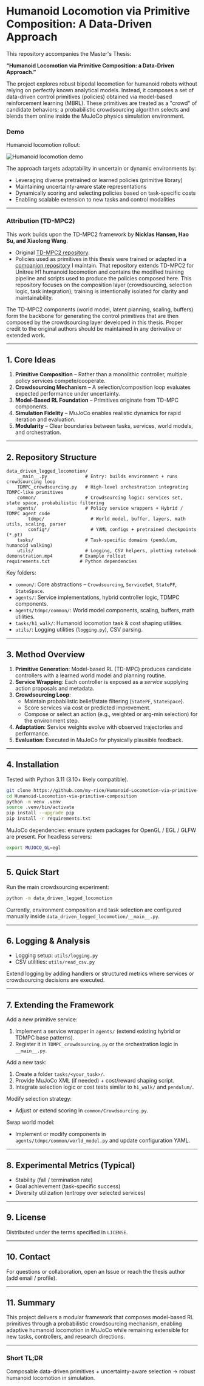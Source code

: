 # Humanoid Locomotion via Primitive Composition: A Data-Driven Approach

This repository accompanies the Master's Thesis:

**“Humanoid Locomotion via Primitive Composition: a Data-Driven Approach.”**

The project explores robust bipedal locomotion for humanoid robots without relying on perfectly known analytical models. Instead, it composes a set of data-driven control primitives (policies) obtained via model-based reinforcement learning (MBRL). These primitives are treated as a "crowd" of candidate behaviors; a probabilistic crowdsourcing algorithm selects and blends them online inside the MuJoCo physics simulation environment.

### Demo
Humanoid locomotion rollout:

![Humanoid locomotion demo](https://github.com/user-attachments/assets/254cd82b-05a9-4176-921f-144ad972edcf)

The approach targets adaptability in uncertain or dynamic environments by:
- Leveraging diverse pretrained or learned policies (primitive library)
- Maintaining uncertainty-aware state representations
- Dynamically scoring and selecting policies based on task-specific costs
- Enabling scalable extension to new tasks and control modalities

---
### Attribution (TD-MPC2)
This work builds upon the TD-MPC2 framework by **Nicklas Hansen, Hao Su, and Xiaolong Wang**.

- Original [TD-MPC2 repository](https://github.com/nicklashansen/tdmpc2).
- Policies used as primitives in this thesis were trained or adapted in a [companion repository](https://github.com/msc-thesis-workgroup/tdmpc2-for-Unitree-H1) I maintain. That repository extends TD-MPC2 for Unitree H1 humanoid locomotion and contains the modified training pipeline and scripts used to produce the policies composed here. This repository focuses on the composition layer (crowdsourcing, selection logic, task integration); training is intentionally isolated for clarity and maintainability.

The TD-MPC2 components (world model, latent planning, scaling, buffers) form the backbone for generating the control primitives that are then composed by the crowdsourcing layer developed in this thesis. Proper credit to the original authors should be maintained in any derivative or extended work.

---
## 1. Core Ideas
1. **Primitive Composition** – Rather than a monolithic controller, multiple policy services compete/cooperate.
2. **Crowdsourcing Mechanism** – A selection/composition loop evaluates expected performance under uncertainty.
3. **Model-Based RL Foundation** – Primitives originate from TD-MPC components.
4. **Simulation Fidelity** – MuJoCo enables realistic dynamics for rapid iteration and evaluation.
5. **Modularity** – Clear boundaries between tasks, services, world models, and orchestration.

---
## 2. Repository Structure
```
data_driven_legged_locomotion/
	__main__.py              # Entry: builds environment + runs crowdsourcing loop
	TDMPC_crowdsourcing.py   # High-level orchestration integrating TDMPC-like primitives
	common/                  # Crowdsourcing logic: services set, state space, probabilistic filtering
	agents/                  # Policy service wrappers + Hybrid / TDMPC agent code
		tdmpc/                 # World model, buffer, layers, math utils, scaling, parser
		config*/               # YAML configs + pretrained checkpoints (*.pt)
	tasks/                   # Task-specific domains (pendulum, humanoid walking)
	utils/                   # Logging, CSV helpers, plotting notebook
demonstration.mp4          # Example rollout
requirements.txt           # Python dependencies
```

Key folders:
- `common/`: Core abstractions – `Crowdsourcing`, `ServiceSet`, `StatePF`, `StateSpace`.
- `agents/`: Service implementations, hybrid controller logic, TDMPC components.
- `agents/tdmpc/common/`: World model components, scaling, buffers, math utilities.
- `tasks/h1_walk/`: Humanoid locomotion task & cost shaping utilities.
- `utils/`: Logging utilities (`logging.py`), CSV parsing.

---
## 3. Method Overview
1. **Primitive Generation**: Model-based RL (TD-MPC) produces candidate controllers with a learned world model and planning routine.
2. **Service Wrapping**: Each controller is exposed as a *service* supplying action proposals and metadata.
3. **Crowdsourcing Loop**:
	 - Maintain probabilistic belief/state filtering (`StatePF`, `StateSpace`).
	 - Score services via cost or predicted improvement.
	 - Compose or select an action (e.g., weighted or arg-min selection) for the environment step.
4. **Adaptation**: Service weights evolve with observed trajectories and performance.
5. **Evaluation**: Executed in MuJoCo for physically plausible feedback.

---
## 4. Installation
Tested with Python 3.11 (3.10+ likely compatible).

```bash
git clone https://github.com/my-rice/Humanoid-Locomotion-via-primitive-composition.git
cd Humanoid-Locomotion-via-primitive-composition
python -m venv .venv
source .venv/bin/activate
pip install --upgrade pip
pip install -r requirements.txt
```

MuJoCo dependencies: ensure system packages for OpenGL / EGL / GLFW are present. For headless servers:
```bash
export MUJOCO_GL=egl
```

---
## 5. Quick Start
Run the main crowdsourcing experiment:
```bash
python -m data_driven_legged_locomotion
```

Currently, environment composition and task selection are configured manually inside `data_driven_legged_locomotion/__main__.py`.

---
## 6. Logging & Analysis
- Logging setup: `utils/logging.py`
- CSV utilities: `utils/read_csv.py`

Extend logging by adding handlers or structured metrics where services or crowdsourcing decisions are executed.

---
## 7. Extending the Framework
Add a new primitive service:
1. Implement a service wrapper in `agents/` (extend existing hybrid or TDMPC base patterns).
2. Register it in `TDMPC_crowdsourcing.py` or the orchestration logic in `__main__.py`.

Add a new task:
1. Create a folder `tasks/<your_task>/`.
2. Provide MuJoCo XML (if needed) + cost/reward shaping script.
3. Integrate selection logic or cost tests similar to `h1_walk/` and `pendulum/`.

Modify selection strategy:
- Adjust or extend scoring in `common/Crowdsourcing.py`.

Swap world model:
- Implement or modify components in `agents/tdmpc/common/world_model.py` and update configuration YAML.

---
## 8. Experimental Metrics (Typical)
- Stability (fall / termination rate)
- Goal achievement (task-specific success)
- Diversity utilization (entropy over selected services)

---
## 9. License
Distributed under the terms specified in `LICENSE`.

---
## 10. Contact
For questions or collaboration, open an Issue or reach the thesis author (add email / profile).

---
## 11. Summary
This project delivers a modular framework that composes model-based RL primitives through a probabilistic crowdsourcing mechanism, enabling adaptive humanoid locomotion in MuJoCo while remaining extensible for new tasks, controllers, and research directions.

---
### Short TL;DR
Composable data-driven primitives + uncertainty-aware selection → robust humanoid locomotion in simulation.


